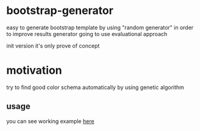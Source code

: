 bootstrap-generator
====================

easy to generate bootstrap template by using "random generator"
in order to improve results generator going to use evaluational approach

init version
it's only prove of concept 


motivation
============
try to find good color schema automatically by using genetic algorithm 

usage
-----

you can see working example [here](http://generator.kotobotov.ru) 

